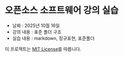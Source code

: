 # 오픈소스 소프트웨어 강의 실습
- 날짜 : 2025년 10월 16일
- 강의 내용 : 표준 폴더 구조
- 실습 내용 : markdown, 정규표현, 표준폴더

이 프로젝트는 [MIT License](https://mit-license.org/)를 따릅니다.

